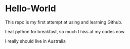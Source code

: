 # Hello-World
This repo is my first attempt at using and learning Github.

I eat python for breakfast, so much I hiss at my codes now.

I really should live in Australia
